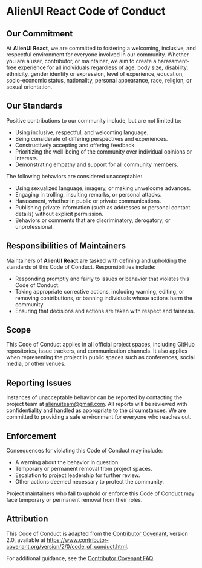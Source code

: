 # AlienUI React Code of Conduct

## Our Commitment

At **AlienUI React**, we are committed to fostering a welcoming, inclusive, and respectful environment for everyone involved in our community. Whether you are a user, contributor, or maintainer, we aim to create a harassment-free experience for all individuals regardless of age, body size, disability, ethnicity, gender identity or expression, level of experience, education, socio-economic status, nationality, personal appearance, race, religion, or sexual orientation.

## Our Standards

Positive contributions to our community include, but are not limited to:

- Using inclusive, respectful, and welcoming language.
- Being considerate of differing perspectives and experiences.
- Constructively accepting and offering feedback.
- Prioritizing the well-being of the community over individual opinions or interests.
- Demonstrating empathy and support for all community members.

The following behaviors are considered unacceptable:

- Using sexualized language, imagery, or making unwelcome advances.
- Engaging in trolling, insulting remarks, or personal attacks.
- Harassment, whether in public or private communications.
- Publishing private information (such as addresses or personal contact details) without explicit permission.
- Behaviors or comments that are discriminatory, derogatory, or unprofessional.

## Responsibilities of Maintainers

Maintainers of **AlienUI React** are tasked with defining and upholding the standards of this Code of Conduct. Responsibilities include:

- Responding promptly and fairly to issues or behavior that violates this Code of Conduct.
- Taking appropriate corrective actions, including warning, editing, or removing contributions, or banning individuals whose actions harm the community.
- Ensuring that decisions and actions are taken with respect and fairness.

## Scope

This Code of Conduct applies in all official project spaces, including GitHub repositories, issue trackers, and communication channels. It also applies when representing the project in public spaces such as conferences, social media, or other venues.

## Reporting Issues

Instances of unacceptable behavior can be reported by contacting the project team at [alienuiteam@gmail.com](mailto:alienuiteam@gmail.com). All reports will be reviewed with confidentiality and handled as appropriate to the circumstances. We are committed to providing a safe environment for everyone who reaches out.

## Enforcement

Consequences for violating this Code of Conduct may include:

- A warning about the behavior in question.
- Temporary or permanent removal from project spaces.
- Escalation to project leadership for further review.
- Other actions deemed necessary to protect the community.

Project maintainers who fail to uphold or enforce this Code of Conduct may face temporary or permanent removal from their roles.

## Attribution

This Code of Conduct is adapted from the [Contributor Covenant](https://www.contributor-covenant.org), version 2.0, available at <https://www.contributor-covenant.org/version/2/0/code_of_conduct.html>.

For additional guidance, see the [Contributor Covenant FAQ](https://www.contributor-covenant.org/faq).
